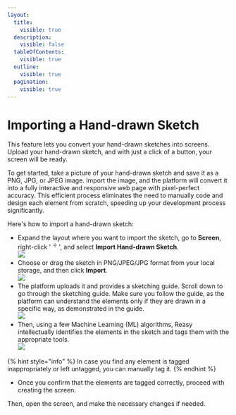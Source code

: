 ```yaml
---
layout:
  title:
    visible: true
  description:
    visible: false
  tableOfContents:
    visible: true
  outline:
    visible: true
  pagination:
    visible: true
---
```


# Importing a Hand-drawn Sketch

This feature lets you convert your hand-drawn sketches into screens. Upload your hand-drawn sketch, and with just a click of a button, your screen will be ready.

To get started, take a picture of your hand-drawn sketch and save it as a PNG, JPG, or JPEG image. Import the image, and the platform will convert it into a fully interactive and responsive web page with pixel-perfect accuracy. This efficient process eliminates the need to manually code and design each element from scratch, speeding up your development process significantly.

Here's how to import a hand-drawn sketch:

* Expand the layout where you want to import the sketch, go to **Screen**, right-click '![](<../../../../.gitbook/assets/image (48).png>)', and select **Import Hand-drawn Sketch**.\
  ![](<../../../../.gitbook/assets/Import Hand-drawn sketch\_selection.png>)
* Choose or drag the sketch in PNG/JPEG/JPG format from your local storage, and then click **Import**.\
  ![](<../../../../.gitbook/assets/Import Hand-drawn sketch\_wizard.png>)&#x20;
* The platform uploads it and provides a sketching guide. Scroll down to go through the sketching guide. Make sure you follow the guide, as the platform can understand the elements only if they are drawn in a specific way, as demonstrated in the guide.\
  ![](<../../../../.gitbook/assets/Import Hand-drawn sketch\_file (1).png>)
* Then, using a few Machine Learning (ML) algorithms, Reasy intellectually identifies the elements in the sketch and tags them with the appropriate tools. \
  ![](<../../../../.gitbook/assets/Import Hand-drawn sketch\_element tagging.png>)

{% hint style="info" %}
In case you find any element is tagged inappropriately or left untagged, you can manually tag it.
{% endhint %}

* Once you confirm that the elements are tagged correctly, proceed with creating the screen.

Then, open the screen, and make the necessary changes if needed.
